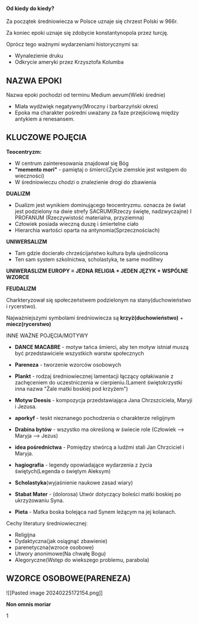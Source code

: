 #### Od kiedy do kiedy? 
Za początek średniowiecza w Polsce uznaje się chrzest Polski w 966r.

Za koniec epoki uznaje się zdobycie konstantynopola przez turcję.


Oprócz tego ważnymi wydarzeniami historycznymi sa:
- Wynalezienie druku
- Odkrycie ameryki przez Krzysztofa Kolumba

## NAZWA EPOKI

Nazwa epoki pochodzi od terminu Medium aevum(Wieki średnie)

- Miała wydźwięk negatywny(Mroczny i barbarzyński okres)
- Epoka ma charakter pośredni uważany za faze przejściową między antykiem a renesansem.

## KLUCZOWE POJĘCIA

**Teocentryzm:**
- W centrum zainteresowania znajdował się Bóg
- **"memento mori"** - pamiętaj o śmierci(Życie ziemskie jest wstępem do wieczności)
- W średniowieczu chodzi o znalezienie drogi do zbawienia

**DUALIZM**

- Dualizm jest wynikiem dominującego teocentryzmu. oznacza że świat jest podzielony na dwie strefy SACRUM(Rzeczy święte, nadzwyczajne) I PROFANUM (Rzeczywistość materialna, przyziemna)
- Człowiek posiada wieczną duszę i śmiertelne ciało
- Hierarchia wartości oparta na antynomia(Sprzecznościach)

**UNIWERSALIZM**

- Tam gdzie docierało chrześcijaństwo kultura była ujednolicona
- Ten sam system szkolnictwa, scholastyka, te same modlitwy


**UNIWERASLIZM EUROPY = JEDNA RELIGIA + JEDEN JĘZYK + WSPÓLNE WZORCE**

**FEUDALIZM**

Charkteryzował się społeczeństwem podzielonym na stany(duchowieństwo i rycerstwo).

Najważniejszymi symbolami średniowiecza są **krzyż(duchowieństwo)** + **miecz(rycerstwo)**


INNE WAŻNE POJĘCIA/MOTYWY

- **DANCE MACABRE** - motyw tańca śmierci, aby ten motyw istniał muszą być przedstawiciele wszystkich warstw społecznych

- **Pareneza** - tworzenie wzorców osobowych
  
- **Plankt** - rodzaj średniowiecznej lamentacji łączący opłakiwanie z zachęceniem do uczestniczenia w cierpieniu.(Lament świętokrzystki inna nazwa "Żale matki boskiej pod krzyżem")
  
- **Motyw Deesis** - kompozycja przedstawiająca Jana Chrzszciciela, Maryji i Jezusa.
  
- **aporkyf** - teskt nieznanego pochodzenia o charakterze religijnym
  
- **Drabina bytów** - wszystko ma określoną w świecie role (Człowiek --> Maryja --> Jezus)
  
- **idea pośrednictwa** - Pomiędzy stwórcą a ludźmi stali Jan Chrzciciel i Maryja.
  
- **hagiografia** - legendy opowiadające wydarzenia z życia świętych(Legenda o świętym Aleksym)
  
- **Scholastyka**(wyjaśnienie naukowe zasad wiary)
  
- **Stabat Mater** - (dolorosa) Utwór dotyczący boleści matki boskiej po ukrzyżowaniu Syna.
  
- **Pieta** - Matka boska bolejąca nad Synem leżącym na jej kolanach.

Cechy literatury średniowiecznej:
- Religijna
- Dydaktyczna(jak osiągnąć zbawienie)
- parenetyczna(wzroce osobowe)
- Utwory anonimowe(Na chwałę Bogu)
- Alegoryczne(Wstęp do wiekszego problemu, parabola)

## WZORCE OSOBOWE(PARENEZA)
![[Pasted image 20240225172154.png]]





**Non omnis moriar**
























1






